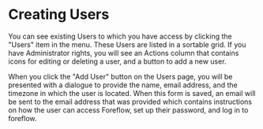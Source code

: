 # Creating Users

You can see existing Users to which you have access by clicking the "Users" item in the menu. These Users are listed in a sortable grid. If you have Administrator rights, you will see an Actions column that contains icons for editing or deleting a user, and a button to add a new user.

When you click the "Add User" button on the Users page, you will be presented with a dialogue to provide the name, email address, and the timezone in which the user is located. When this form is saved, an email will be sent to the email address that was provided which contains instructions on how the user can access Foreflow, set up their password, and log in to foreflow.
